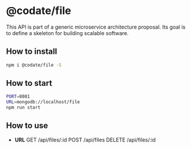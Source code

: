 # @codate/file

This API is part of a generic microservice architecture proposal. 
Its goal is to define a skeleton for building scalable software.

## How to install

```bash
npm i @codate/file -S

```

## How to start

```bash
PORT=8081
URL=mongodb://localhost/file
npm run start 

```

## How to use

* **URL**
    GET /api/files/:id
    POST /api/files
    DELETE /api/files/:id




